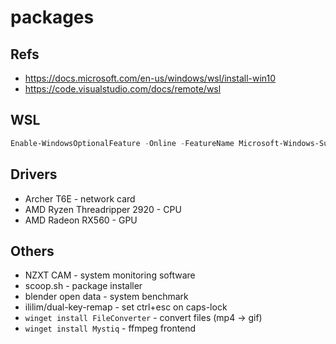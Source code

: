 # packages

## Refs
- https://docs.microsoft.com/en-us/windows/wsl/install-win10
- https://code.visualstudio.com/docs/remote/wsl

## WSL
```powershell
Enable-WindowsOptionalFeature -Online -FeatureName Microsoft-Windows-Subsystem-Linux
```

## Drivers
- Archer T6E - network card
- AMD Ryzen Threadripper 2920 - CPU
- AMD Radeon RX560 - GPU

## Others
- NZXT CAM - system monitoring software
- scoop.sh - package installer
- blender open data - system benchmark
- ililim/dual-key-remap - set ctrl+esc on caps-lock
- `winget install FileConverter` - convert files (mp4 -> gif)
- `winget install Mystiq` - ffmpeg frontend
